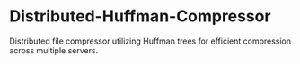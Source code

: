 # Distributed-Huffman-Compressor
Distributed file compressor utilizing Huffman trees for efficient compression across multiple servers.
